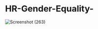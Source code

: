 # HR-Gender-Equality-
![Screenshot (263)](https://github.com/pradeepbamne1738/HR-Gender-Equality-/assets/133184526/5cd002c9-1a5e-42b7-843a-4b86e19fb93f)
